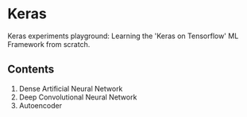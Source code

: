 # Keras
Keras experiments playground: Learning the 'Keras on Tensorflow' ML Framework from scratch.

## Contents
1. Dense Artificial Neural Network
2. Deep Convolutional Neural Network
3. Autoencoder
